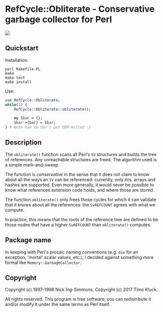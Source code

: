 # RefCycle::Obliterate - Conservative garbage collector for Perl
[![][travis-img]][travis-url]

[travis-img]: https://travis-ci.org/tkluck/RefCycle-Obliterate.svg?branch=master
[travis-url]: https://travis-ci.org/tkluck/RefCycle-Obliterate

## Quickstart

Installation:

    perl Makefile.PL
    make
    make test 
    make install 

Use:

```perl
use RefCycle::Obliterate;
while(1) {
    RefCycle::Obliterate::obliterate();

    my $bar = {};
    $bar->{bar} = $bar;
} # Note how we don't get OOM-killed :)
```

## Description

The `obliterate()` function scans all Perl's `SV` structures and builds the tree of
references. Any unreachable structures are freed. The algorithm used is a
simple mark-and-sweep.

The function is *conservative* in the sense that it does not claim to know about
all the ways an `SV` can be referenced: currently, only `RV`s, arrays and
hashes are supported. Even more generally, it would never be possible to know what
references extension code holds, and where those are stored.

The function `obliterate()` only frees those cycles for which it can validate
that it knows about all the references: the `SvREFCOUNT` agrees with what we
compute.

In practice, this means that the roots of the reference tree are defined to be
those nodes that have a higher `SvREFCOUNT` than `obliterate()` computes.

## Package name

In keeping with Perl's prosaic naming conventions (e.g. `die` for an exception,
'mortal' scalar values, etc.), I decided against something more formal
like `Memory::GarbageCollector`.

## Copyright

Copyright (c) 1997-1998 Nick Ing-Simmons.
Copyright (c) 2017 Timo Kluck.

All rights reserved.  This program is free software; you can redistribute it
and/or modify it under the same terms as Perl itself.
